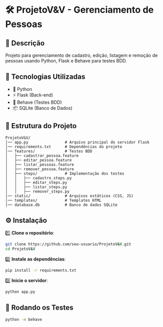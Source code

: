 # 🛠 ProjetoV&V - Gerenciamento de Pessoas

## 📌 Descrição
Projeto para gerenciamento de cadastro, edição, listagem e remoção de pessoas usando Python, Flask e Behave para testes BDD.

## 🚀 Tecnologias Utilizadas
- 🐍 Python
- ⚡ Flask (Back-end)
- 🧪 Behave (Testes BDD)
- 📦 SQLite (Banco de Dados)

## 📂 Estrutura do Projeto
```
ProjetoV&V/
│── app.py                # Arquivo principal do servidor Flask
│── requirements.txt      # Dependências do projeto
│── features/             # Testes BDD
│   ├── cadastrar_pessoa.feature
│   ├── editar_pessoa.feature
│   ├── listar_pessoas.feature
│   ├── remover_pessoa.feature
│   ├── steps/            # Implementação dos testes
│   │   ├── cadastro_steps.py
│   │   ├── editar_steps.py
│   │   ├── listar_steps.py
│   │   ├── remover_steps.py
│── static/               # Arquivos estáticos (CSS, JS)
│── templates/            # Templates HTML
│── database.db           # Banco de dados SQLite
```

## ⚙️ **Instalação**
1️⃣ **Clone o repositório**:
```bash
git clone https://github.com/seu-usuario/ProjetoV&V.git
cd ProjetoV&V
```

2️⃣ **Instale as dependências**:
```bash
pip install -r requirements.txt
```

3️⃣ **Inicie o servidor**:
```bash
python app.py
```

## 🧪 **Rodando os Testes**
```bash
python -m behave
```


